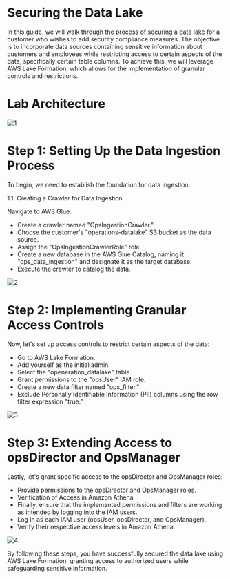 # Securing the Data Lake

In this guide, we will walk through the process of securing a data lake for a customer who wishes to add security compliance measures. The objective is to incorporate data sources containing sensitive information about customers and employees while restricting access to certain aspects of the data, specifically certain table columns. To achieve this, we will leverage AWS Lake Formation, which allows for the implementation of granular controls and restrictions.

# Lab Architecture 

![1](https://github.com/kevin-wynn-cloud/AWS-Projects/assets/144941082/627d6e64-a8c4-4764-95f6-681d8a14be2c)

# Step 1: Setting Up the Data Ingestion Process

To begin, we need to establish the foundation for data ingestion:

1.1. Creating a Crawler for Data Ingestion

Navigate to AWS Glue.
- Create a crawler named "OpsIngestionCrawler."
- Choose the customer's "operations-datalake" S3 bucket as the data source.
- Assign the "OpsIngestionCrawlerRole" role.
- Create a new database in the AWS Glue Catalog, naming it "ops_data_ingestion" and designate it as the target database.
- Execute the crawler to catalog the data.

![2](https://github.com/kevin-wynn-cloud/AWS-Projects/assets/144941082/8acff6ba-5fe7-4fd6-be67-63e452f1a7da)

# Step 2: Implementing Granular Access Controls

Now, let's set up access controls to restrict certain aspects of the data:

- Go to AWS Lake Formation.
- Add yourself as the initial admin.
- Select the "openeration_datalake" table.
- Grant permissions to the "opsUser" IAM role.
- Create a new data filter named "ops_filter."
- Exclude Personally Identifiable Information (PII) columns using the row filter expression "true."

![3](https://github.com/kevin-wynn-cloud/AWS-Projects/assets/144941082/02b256c5-e17f-41f6-b91f-7fceeebc6e5c)

# Step 3: Extending Access to opsDirector and OpsManager

Lastly, let's grant specific access to the opsDirector and OpsManager roles:

- Provide permissions to the opsDirector and OpsManager roles.
- Verification of Access in Amazon Athena
- Finally, ensure that the implemented permissions and filters are working as intended by logging into the IAM users.
- Log in as each IAM user (opsUser, opsDirector, and OpsManager).
- Verify their respective access levels in Amazon Athena.

![4](https://github.com/kevin-wynn-cloud/AWS-Projects/assets/144941082/e20359ce-ca79-43f3-8351-8eaaec082510)

By following these steps, you have successfully secured the data lake using AWS Lake Formation, granting access to authorized users while safeguarding sensitive information.
